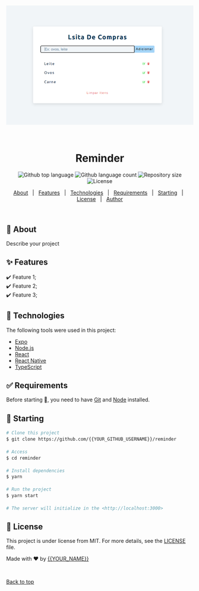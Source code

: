 <div align="center" id="top"> 
  <img src="./public/print.png" alt="Reminder" />

  &#xa0;

  <!-- <a href="https://reminder.netlify.app">Demo</a> -->
</div>

<h1 align="center">Reminder</h1>

<p align="center">
  <img alt="Github top language" src="https://img.shields.io/github/languages/top/{{YOUR_GITHUB_USERNAME}}/reminder?color=56BEB8">

  <img alt="Github language count" src="https://img.shields.io/github/languages/count/{{YOUR_GITHUB_USERNAME}}/reminder?color=56BEB8">

  <img alt="Repository size" src="https://img.shields.io/github/repo-size/{{YOUR_GITHUB_USERNAME}}/reminder?color=56BEB8">

  <img alt="License" src="https://img.shields.io/github/license/{{YOUR_GITHUB_USERNAME}}/reminder?color=56BEB8">

  <!-- <img alt="Github issues" src="https://img.shields.io/github/issues/{{YOUR_GITHUB_USERNAME}}/reminder?color=56BEB8" /> -->

  <!-- <img alt="Github forks" src="https://img.shields.io/github/forks/{{YOUR_GITHUB_USERNAME}}/reminder?color=56BEB8" /> -->

  <!-- <img alt="Github stars" src="https://img.shields.io/github/stars/{{YOUR_GITHUB_USERNAME}}/reminder?color=56BEB8" /> -->
</p>

<!-- Status -->

<!-- <h4 align="center"> 
	🚧  Reminder 🚀 Under construction...  🚧
</h4> 

<hr> -->

<p align="center">
  <a href="#dart-about">About</a> &#xa0; | &#xa0; 
  <a href="#sparkles-features">Features</a> &#xa0; | &#xa0;
  <a href="#rocket-technologies">Technologies</a> &#xa0; | &#xa0;
  <a href="#white_check_mark-requirements">Requirements</a> &#xa0; | &#xa0;
  <a href="#checkered_flag-starting">Starting</a> &#xa0; | &#xa0;
  <a href="#memo-license">License</a> &#xa0; | &#xa0;
  <a href="https://github.com/{{YOUR_GITHUB_USERNAME}}" target="_blank">Author</a>
</p>

<br>

## :dart: About ##

Describe your project

## :sparkles: Features ##

:heavy_check_mark: Feature 1;\
:heavy_check_mark: Feature 2;\
:heavy_check_mark: Feature 3;

## :rocket: Technologies ##

The following tools were used in this project:

- [Expo](https://expo.io/)
- [Node.js](https://nodejs.org/en/)
- [React](https://pt-br.reactjs.org/)
- [React Native](https://reactnative.dev/)
- [TypeScript](https://www.typescriptlang.org/)

## :white_check_mark: Requirements ##

Before starting :checkered_flag:, you need to have [Git](https://git-scm.com) and [Node](https://nodejs.org/en/) installed.

## :checkered_flag: Starting ##

```bash
# Clone this project
$ git clone https://github.com/{{YOUR_GITHUB_USERNAME}}/reminder

# Access
$ cd reminder

# Install dependencies
$ yarn

# Run the project
$ yarn start

# The server will initialize in the <http://localhost:3000>
```

## :memo: License ##

This project is under license from MIT. For more details, see the [LICENSE](LICENSE.md) file.


Made with :heart: by <a href="https://github.com/{{YOUR_GITHUB_USERNAME}}" target="_blank">{{YOUR_NAME}}</a>

&#xa0;

<a href="#top">Back to top</a>
